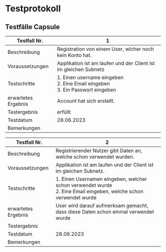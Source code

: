 # Testprotokoll

## Testfälle Capsule

| Testfall Nr.        | 1                                                                                    |
| ------------------- | ------------------------------------------------------------------------------------ |
| Beschreibung        | Registration von einem User, wlcher noch kein Konto hat.                             |
| Voraussetzungen     | Applikation ist am laufen und der Client ist im gleichen Subnetz                     |
| Testschritte        | 1. Einen username eingeben<br />2. Eine Email eingeben<br />3. Ein Passwort eingeben |
| erwartetes Ergebnis | Account hat sich erstellt.                                                           |
| Testergebnis        | erfüllt                                                                             |
| Testdatum           | 28.06.2023                                                                           |
| Bemerkungen         |                                                                                      |

| Testfall Nr.        | 2                                                                                                                    |
| ------------------- | -------------------------------------------------------------------------------------------------------------------- |
| Beschreibung        | Registrierender Nutzer gibt Daten an, welche schon verwendet wurden.                                                 |
| Voraussetzungen     | Applikation ist am laufen und der Client ist im gleichen Subnetz.                                                    |
| Testschritte        | 1. Einen Usernamen eingeben, welcher schon verwendet wurde<br />2. Eine Email eingeben, welche schon verwendet wurde |
| erwartetes Ergebnis | User wird darauf aufmerksam gemacht, dass diese Daten schon einmal verwendet wurde                                   |
| Testergebnis        |                                                                                                                      |
| Testdatum           | 28.06.2023                                                                                                           |
| Bemerkungen         |                                                                                                                      |
